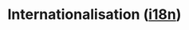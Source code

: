 <a name="internationalisation"></a>

# Internationalisation ([i18n](http://www.i18nguy.com/origini18n.html))
